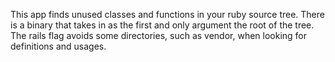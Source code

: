 This app finds unused classes and functions in your ruby source tree.  There is a binary that takes in as the first and only argument the root of the tree.  The rails flag avoids some directories, such as vendor, when looking for definitions and usages.
